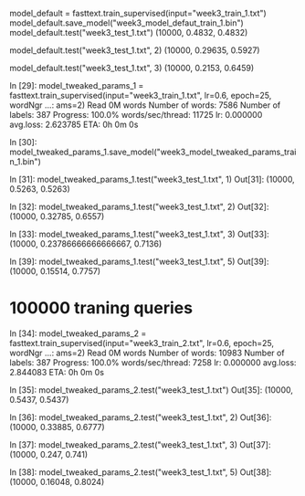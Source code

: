 model_default = fasttext.train_supervised(input="week3_train_1.txt")
model_default.save_model("week3_model_defaut_train_1.bin")
model_default.test("week3_test_1.txt")
(10000, 0.4832, 0.4832)

model_default.test("week3_test_1.txt", 2)
(10000, 0.29635, 0.5927)

model_default.test("week3_test_1.txt", 3)
(10000, 0.2153, 0.6459)

In [29]: model_tweaked_params_1 = fasttext.train_supervised(input="week3_train_1.txt", lr=0.6, epoch=25, wordNgr
    ...: ams=2)
Read 0M words
Number of words:  7586
Number of labels: 387
Progress: 100.0% words/sec/thread:   11725 lr:  0.000000 avg.loss:  2.623785 ETA:   0h 0m 0s

In [30]: model_tweaked_params_1.save_model("week3_model_tweaked_params_train_1.bin")

In [31]: model_tweaked_params_1.test("week3_test_1.txt", 1)
Out[31]: (10000, 0.5263, 0.5263)

In [32]: model_tweaked_params_1.test("week3_test_1.txt", 2)
Out[32]: (10000, 0.32785, 0.6557)

In [33]: model_tweaked_params_1.test("week3_test_1.txt", 3)
Out[33]: (10000, 0.23786666666666667, 0.7136)

In [39]: model_tweaked_params_1.test("week3_test_1.txt", 5)
Out[39]: (10000, 0.15514, 0.7757)

# 100000 traning queries
In [34]: model_tweaked_params_2 = fasttext.train_supervised(input="week3_train_2.txt", lr=0.6, epoch=25, wordNgr
    ...: ams=2)
Read 0M words
Number of words:  10983
Number of labels: 387
Progress: 100.0% words/sec/thread:    7258 lr:  0.000000 avg.loss:  2.844083 ETA:   0h 0m 0s

In [35]: model_tweaked_params_2.test("week3_test_1.txt")
Out[35]: (10000, 0.5437, 0.5437)

In [36]: model_tweaked_params_2.test("week3_test_1.txt", 2)
Out[36]: (10000, 0.33885, 0.6777)

In [37]: model_tweaked_params_2.test("week3_test_1.txt", 3)
Out[37]: (10000, 0.247, 0.741)

In [38]: model_tweaked_params_2.test("week3_test_1.txt", 5)
Out[38]: (10000, 0.16048, 0.8024)
